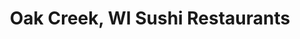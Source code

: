 ---
layout: city
title: Oak Creek, WI Sushi Restaurants
permalink: /wisconsin/oak-creek/
stateAbbr: WI
stateName: Wisconsin
cityName: Oak Creek
---